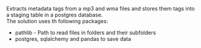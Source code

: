 Extracts metadata tags from a mp3 and wma files and stores them tags into a staging table in a postgres database.<br />
The solution uses th following packages:
* pathlib - Path to read files in folders and their subfolders
* postgres, sqlalchemy and pandas to save data

